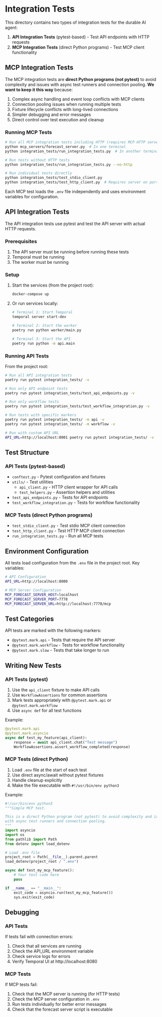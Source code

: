 # Integration Tests

This directory contains two types of integration tests for the durable AI agent:

1. **API Integration Tests** (pytest-based) - Test API endpoints with HTTP requests
2. **MCP Integration Tests** (direct Python programs) - Test MCP client functionality

## MCP Integration Tests

The MCP integration tests are **direct Python programs (not pytest)** to avoid complexity and issues with async test runners and connection pooling. **We want to keep it this way** because:

1. Complex async handling and event loop conflicts with MCP clients
2. Connection pooling issues when running multiple tests
3. Fixture lifecycle conflicts with long-lived connections
4. Simpler debugging and error messages
5. Direct control over test execution and cleanup

### Running MCP Tests

```bash
# Run all MCP integration tests including HTTP (requires MCP HTTP server on port 7778)
python mcp_servers/forecast_server.py  # In one terminal
python integration_tests/run_integration_tests.py  # In another terminal

# Run tests without HTTP tests
python integration_tests/run_integration_tests.py --no-http

# Run individual tests directly
python integration_tests/test_stdio_client.py
python integration_tests/test_http_client.py  # Requires server on port 7778
```

Each MCP test loads the `.env` file independently and uses environment variables for configuration.

## API Integration Tests

The API integration tests use pytest and test the API server with actual HTTP requests.

### Prerequisites

1. The API server must be running before running these tests
2. Temporal must be running
3. The worker must be running

### Setup

1. Start the services (from the project root):
   ```bash
   docker-compose up
   ```

2. Or run services locally:
   ```bash
   # Terminal 1: Start Temporal
   temporal server start-dev
   
   # Terminal 2: Start the worker
   poetry run python worker/main.py
   
   # Terminal 3: Start the API
   poetry run python -m api.main
   ```

### Running API Tests

From the project root:

```bash
# Run all API integration tests
poetry run pytest integration_tests/ -v

# Run only API endpoint tests
poetry run pytest integration_tests/test_api_endpoints.py -v

# Run only workflow tests
poetry run pytest integration_tests/test_workflow_integration.py -v

# Run tests with specific markers
poetry run pytest integration_tests/ -m api -v
poetry run pytest integration_tests/ -m workflow -v

# Run with custom API URL
API_URL=http://localhost:8001 poetry run pytest integration_tests/ -v
```

## Test Structure

### API Tests (pytest-based)
- `conftest.py` - Pytest configuration and fixtures
- `utils/` - Test utilities
  - `api_client.py` - HTTP client wrapper for API calls
  - `test_helpers.py` - Assertion helpers and utilities
- `test_api_endpoints.py` - Tests for API endpoints
- `test_workflow_integration.py` - Tests for workflow functionality

### MCP Tests (direct Python programs)
- `test_stdio_client.py` - Test stdio MCP client connection
- `test_http_client.py` - Test HTTP MCP client connection
- `run_integration_tests.py` - Run all MCP tests

## Environment Configuration

All tests load configuration from the `.env` file in the project root. Key variables:

```bash
# API Configuration
API_URL=http://localhost:8000

# MCP Server Configuration
MCP_FORECAST_SERVER_HOST=localhost
MCP_FORECAST_SERVER_PORT=7778
MCP_FORECAST_SERVER_URL=http://localhost:7778/mcp
```

## Test Categories

API tests are marked with the following markers:
- `@pytest.mark.api` - Tests that require the API server
- `@pytest.mark.workflow` - Tests for workflow functionality
- `@pytest.mark.slow` - Tests that take longer to run

## Writing New Tests

### API Tests (pytest)
1. Use the `api_client` fixture to make API calls
2. Use `WorkflowAssertions` for common assertions
3. Mark tests appropriately with `@pytest.mark.api` or `@pytest.mark.workflow`
4. Use `async def` for all test functions

Example:
```python
@pytest.mark.api
@pytest.mark.asyncio
async def test_my_feature(api_client):
    response = await api_client.chat("Test message")
    WorkflowAssertions.assert_workflow_completed(response)
```

### MCP Tests (direct Python)
1. Load `.env` file at the start of each test
2. Use direct async/await without pytest fixtures
3. Handle cleanup explicitly
4. Make the file executable with `#!/usr/bin/env python3`

Example:
```python
#!/usr/bin/env python3
"""Simple MCP test.

This is a direct Python program (not pytest) to avoid complexity and issues
with async test runners and connection pooling.
"""
import asyncio
import os
from pathlib import Path
from dotenv import load_dotenv

# Load .env file
project_root = Path(__file__).parent.parent
load_dotenv(project_root / ".env")

async def test_my_mcp_feature():
    # Your test code here
    pass

if __name__ == "__main__":
    exit_code = asyncio.run(test_my_mcp_feature())
    sys.exit(exit_code)
```

## Debugging

### API Tests
If tests fail with connection errors:
1. Check that all services are running
2. Check the API_URL environment variable
3. Check service logs for errors
4. Verify Temporal UI at http://localhost:8080

### MCP Tests
If MCP tests fail:
1. Check that the MCP server is running (for HTTP tests)
2. Check the MCP server configuration in `.env`
3. Run tests individually for better error messages
4. Check that the forecast server script is executable